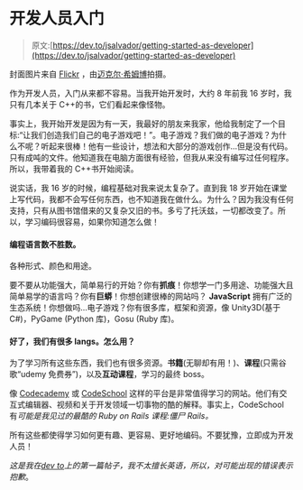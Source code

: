 # 开发人员入门

> 原文:[https://dev.to/jsalvador/getting-started-as-developer](https://dev.to/jsalvador/getting-started-as-developer)

封面图片来自 [Flickr](https://www.flickr.com/photos/riebart/4466482623) ，由[迈克尔·希姆博](https://www.flickr.com/photos/riebart)拍摄。

作为开发人员，入门从来都不容易。当我开始开发时，大约 8 年前我 16 岁时，我只有几本关于 C++的书，它们看起来像怪物。

事实上，我开始开发是因为有一天，我最好的朋友来我家，他给我制定了一个目标:“让我们创造我们自己的电子游戏吧！”。电子游戏？我们做的电子游戏？为什么不呢？听起来很棒！他有一些设计，想法和大部分的游戏创作...但是没有代码。只有成吨的文件。他知道我在电脑方面很有经验，但我从来没有编写过任何程序。所以，我带着我的 C++书开始阅读。

说实话，我 16 岁的时候，编程基础对我来说太复杂了。直到我 18 岁开始在课堂上写代码，我都不会写任何东西，也不知道我在做什么。为什么？因为我没有任何支持，只有从图书馆借来的又复杂又旧的书。多亏了托沃兹，一切都改变了。所以，学习编码很容易，如果你知道怎么做！

#### [](#there-are-tons-of-programming-languages)编程语言数不胜数。

各种形式、颜色和用途。

要不要从功能强大，简单易行的开始？你有**抓痕**！你想学一门多用途、功能强大且简单易学的语言吗？你有**巨蟒**！你想创建很棒的网站吗？ **JavaScript** 拥有广泛的生态系统！你想做吗...电子游戏？你有很多库，框架和资源，像 Unity3D(基于 C#)，PyGame (Python 库)，Gosu (Ruby 库)。

#### [](#ok-we-have-a-lot-of-langs-how-to-use-it)好了，我们有很多 langs。怎么用？

为了学习所有这些东西，我们也有很多资源。**书籍**(无聊却有用！)、**课程**(只需谷歌“udemy 免费券”)，以及**互动课程**，学习的最终 boss。

像 [Codecademy](http://codecademy.com) 或 [CodeSchool](https://www.codeschool.com/) 这样的平台是非常值得学习的网站。他们有交互式编辑器、视频和关于开发领域一切事物的酷的解释。事实上，CodeSchool 有*可能是我见过的最酷的 Ruby on Rails 课程:僵尸 Rails。*

所有这些都使得学习如何更有趣、更容易、更好地编码。不要犹豫，立即成为开发人员！

*这是我在[dev to](https://dev.to/)上的第一篇帖子，我不太擅长英语，所以，对可能出现的错误表示抱歉*。